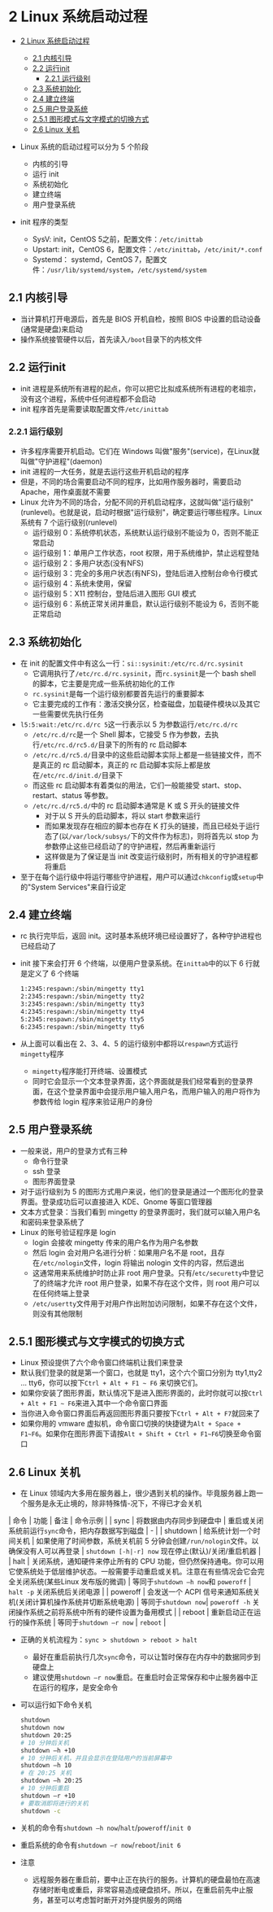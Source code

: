 # 2 Linux 系统启动过程

- [2 Linux 系统启动过程](#2-linux-%E7%B3%BB%E7%BB%9F%E5%90%AF%E5%8A%A8%E8%BF%87%E7%A8%8B)
  - [2.1 内核引导](#21-%E5%86%85%E6%A0%B8%E5%BC%95%E5%AF%BC)
  - [2.2 运行init](#22-%E8%BF%90%E8%A1%8Cinit)
    - [2.2.1 运行级别](#221-%E8%BF%90%E8%A1%8C%E7%BA%A7%E5%88%AB)
  - [2.3 系统初始化](#23-%E7%B3%BB%E7%BB%9F%E5%88%9D%E5%A7%8B%E5%8C%96)
  - [2.4 建立终端](#24-%E5%BB%BA%E7%AB%8B%E7%BB%88%E7%AB%AF)
  - [2.5 用户登录系统](#25-%E7%94%A8%E6%88%B7%E7%99%BB%E5%BD%95%E7%B3%BB%E7%BB%9F)
  - [2.5.1 图形模式与文字模式的切换方式](#251-%E5%9B%BE%E5%BD%A2%E6%A8%A1%E5%BC%8F%E4%B8%8E%E6%96%87%E5%AD%97%E6%A8%A1%E5%BC%8F%E7%9A%84%E5%88%87%E6%8D%A2%E6%96%B9%E5%BC%8F)
  - [2.6 Linux 关机](#26-linux-%E5%85%B3%E6%9C%BA)

- Linux 系统的启动过程可以分为 5 个阶段
  - 内核的引导
  - 运行 init
  - 系统初始化
  - 建立终端
  - 用户登录系统
- init 程序的类型
  - SysV: init，CentOS 5之前，配置文件：`/etc/inittab`
  - Upstart: init，CentOS 6，配置文件：`/etc/inittab`，`/etc/init/*.conf`
  - Systemd： systemd，CentOS 7，配置文件：`/usr/lib/systemd/system`，`/etc/systemd/system`

## 2.1 内核引导

- 当计算机打开电源后，首先是 BIOS 开机自检，按照 BIOS 中设置的启动设备(通常是硬盘)来启动
- 操作系统接管硬件以后，首先读入`/boot`目录下的内核文件

## 2.2 运行init

- init 进程是系统所有进程的起点，你可以把它比拟成系统所有进程的老祖宗，没有这个进程，系统中任何进程都不会启动
- init 程序首先是需要读取配置文件`/etc/inittab`

### 2.2.1 运行级别

- 许多程序需要开机启动。它们在 Windows 叫做"服务"(service)，在Linux就叫做"守护进程"(daemon)
- init 进程的一大任务，就是去运行这些开机启动的程序
- 但是，不同的场合需要启动不同的程序，比如用作服务器时，需要启动 Apache，用作桌面就不需要
- Linux 允许为不同的场合，分配不同的开机启动程序，这就叫做"运行级别"(runlevel)。也就是说，启动时根据"运行级别"，确定要运行哪些程序。Linux 系统有 7 个运行级别(runlevel)
  - 运行级别 0：系统停机状态，系统默认运行级别不能设为 0，否则不能正常启动
  - 运行级别 1：单用户工作状态，root 权限，用于系统维护，禁止远程登陆
  - 运行级别 2：多用户状态(没有NFS)
  - 运行级别 3：完全的多用户状态(有NFS)，登陆后进入控制台命令行模式
  - 运行级别 4：系统未使用，保留
  - 运行级别 5：X11 控制台，登陆后进入图形 GUI 模式
  - 运行级别 6：系统正常关闭并重启，默认运行级别不能设为 6，否则不能正常启动

## 2.3 系统初始化

- 在 init 的配置文件中有这么一行：`si::sysinit:/etc/rc.d/rc.sysinit`
  - 它调用执行了`/etc/rc.d/rc.sysinit`，而`rc.sysinit`是一个 bash shell 的脚本，它主要是完成一些系统初始化的工作
  - `rc.sysinit`是每一个运行级别都要首先运行的重要脚本
  - 它主要完成的工作有：激活交换分区，检查磁盘，加载硬件模块以及其它一些需要优先执行任务
- `l5:5:wait:/etc/rc.d/rc 5`这一行表示以 5 为参数运行`/etc/rc.d/rc`
  - `/etc/rc.d/rc`是一个 Shell 脚本，它接受 5 作为参数，去执行`/etc/rc.d/rc5.d/`目录下的所有的 rc 启动脚本
  - `/etc/rc.d/rc5.d/`目录中的这些启动脚本实际上都是一些链接文件，而不是真正的 rc 启动脚本，真正的 rc 启动脚本实际上都是放在`/etc/rc.d/init.d/`目录下
  - 而这些 rc 启动脚本有着类似的用法，它们一般能接受 start、stop、restart、status 等参数。
  - `/etc/rc.d/rc5.d/`中的 rc 启动脚本通常是 K 或 S 开头的链接文件
    - 对于以 S 开头的启动脚本，将以 start 参数来运行
    - 而如果发现存在相应的脚本也存在 K 打头的链接，而且已经处于运行态了(以`/var/lock/subsys/`下的文件作为标志)，则将首先以 stop 为参数停止这些已经启动了的守护进程，然后再重新运行
    - 这样做是为了保证是当 init 改变运行级别时，所有相关的守护进程都将重启
- 至于在每个运行级中将运行哪些守护进程，用户可以通过`chkconfig`或`setup`中的"System Services"来自行设定

## 2.4 建立终端

- rc 执行完毕后，返回 init。这时基本系统环境已经设置好了，各种守护进程也已经启动了
- init 接下来会打开 6 个终端，以便用户登录系统。在`inittab`中的以下 6 行就是定义了 6 个终端

  ```txt
  1:2345:respawn:/sbin/mingetty tty1
  2:2345:respawn:/sbin/mingetty tty2
  3:2345:respawn:/sbin/mingetty tty3
  4:2345:respawn:/sbin/mingetty tty4
  5:2345:respawn:/sbin/mingetty tty5
  6:2345:respawn:/sbin/mingetty tty6
  ```

- 从上面可以看出在 2、3、4、5 的运行级别中都将以`respawn`方式运行`mingetty`程序
  - `mingetty`程序能打开终端、设置模式
  - 同时它会显示一个文本登录界面，这个界面就是我们经常看到的登录界面，在这个登录界面中会提示用户输入用户名，而用户输入的用户将作为参数传给 login 程序来验证用户的身份

## 2.5 用户登录系统

- 一般来说，用户的登录方式有三种
  - 命令行登录
  - ssh 登录
  - 图形界面登录
- 对于运行级别为 5 的图形方式用户来说，他们的登录是通过一个图形化的登录界面。登录成功后可以直接进入 KDE、Gnome 等窗口管理器
- 文本方式登录：当我们看到 mingetty 的登录界面时，我们就可以输入用户名和密码来登录系统了
- Linux 的账号验证程序是 login
  - login 会接收 mingetty 传来的用户名作为用户名参数
  - 然后 login 会对用户名进行分析：如果用户名不是 root，且存在`/etc/nologin`文件，login 将输出 nologin 文件的内容，然后退出
  - 这通常用来系统维护时防止非 root 用户登录。只有/`etc/securetty`中登记了的终端才允许 root 用户登录，如果不存在这个文件，则 root 用户可以在任何终端上登录
  - `/etc/usertty`文件用于对用户作出附加访问限制，如果不存在这个文件，则没有其他限制

## 2.5.1 图形模式与文字模式的切换方式

- Linux 预设提供了六个命令窗口终端机让我们来登录
- 默认我们登录的就是第一个窗口，也就是 tty1，这个六个窗口分别为 tty1,tty2 … tty6，你可以按下`Ctrl + Alt + F1 ~ F6` 来切换它们。
- 如果你安装了图形界面，默认情况下是进入图形界面的，此时你就可以按`Ctrl + Alt + F1 ~ F6`来进入其中一个命令窗口界面
- 当你进入命令窗口界面后再返回图形界面只要按下`Ctrl + Alt + F7`就回来了
- 如果你用的 vmware 虚拟机，命令窗口切换的快捷键为`Alt + Space + F1~F6`。如果你在图形界面下请按`Alt + Shift + Ctrl + F1~F6`切换至命令窗口

## 2.6 Linux 关机

- 在 Linux 领域内大多用在服务器上，很少遇到关机的操作。毕竟服务器上跑一个服务是永无止境的，除非特殊情-况下，不得已才会关机

| 命令 | 功能 | 备注 | 命令示例 |
| sync | 将数据由内存同步到硬盘中 | 重启或关闭系统前运行`sync`命令，把内存数据写到磁盘 | - |
| shutdown | 给系统计划一个时间关机 | 如果使用了时间参数，系统关机前 5 分钟会创建`/run/nologin`文件。以确保没有人可以再登录 | `shutdown [-h|-r] now` 现在停止(默认)/关闭/重启机器 |
| halt | 关闭系统，通知硬件来停止所有的 CPU 功能，但仍然保持通电。你可以用它使系统处于低层维护状态。一般需要手动重启或关机。注意在有些情况会它会完全关闭系统(某些Linux 发布版的微调) | 等同于`shutdown –h now`和 `poweroff` | `halt -p` 关闭系统后关闭电源 |
| poweroff | 会发送一个 ACPI 信号来通知系统关机(关闭计算机操作系统并切断系统电源) | 等同于`shutdown now`| `poweroff -h` 关闭操作系统之前将系统中所有的硬件设置为备用模式 |
| reboot | 重新启动正在运行的操作系统 | 等同于`shutdown –r now` | `reboot` |

- 正确的关机流程为：`sync > shutdown > reboot > halt`
  - 最好在重启前执行几次`sync`命令，可以让暂时保存在内存中的数据同步到硬盘上
  - 建议使用`shutdown –r now`重启。在重启时会正常保存和中止服务器中正在运行的程序，是安全命令
- 可以运行如下命令关机

  ```sh
  shutdown
  shutdown now
  shutdown 20:25
  # 10 分钟后关机
  shutdown –h +10
  # 10 分钟后关机，并且会显示在登陆用户的当前屏幕中
  shutdown –h 10
  # 在 20:25 关机
  shutdown –h 20:25
  # 10 分钟后重启
  shutdown –r +10
  # 要取消即将进行的关机
  shutdown -c
  ```

- 关机的命令有`shutdown –h now`/`halt`/`poweroff`/`init 0`
- 重启系统的命令有`shutdown –r now`/`reboot`/`init 6`
- 注意
  - 远程服务器在重启前，要中止正在执行的服务。计算机的硬盘最怕在高速存储时断电或重启，非常容易造成硬盘损坏。所以，在重启前先中止服务，甚至可以考虑暂时断开对外提供服务的网络
